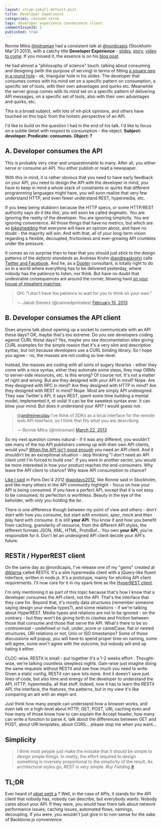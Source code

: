 ```yaml
---
layout: strap-jekyll-default-post
title: Developer experience
categories: consume serve
tags: developer experience convenience client
commentIssueId: 2
published: true
---
```


Ronnie Mitra [@mitraman](https://twitter.com/mitraman) had a consistent talk at [@nordicapis](https://twitter.com/nordicapis) (Stockholm Mar'21 2013), with a catchy title **Developer Experience** - [slides](http://www.slideshare.net/rnewton/the-i-is-for-interaction), [story](//storify.com/andreineculau/developer-experience), [video to come](#). If you missed it, the essence is on his [blog post](http://mitraman.wordpress.com/tag/developer-experience/).

He had almost a "philosophy of science" touch, talking about consuming and designing (with the purpose of serving) in terms of fitting [a square peg in a round hole](http://en.wikipedia.org/wiki/Square_peg_in_a_round_hole) - ok, triangular hole in his slides. The developer that consumes comes with his mind set on a specific pattern on consumption, a specific set of tools, with their own advantages and quirks etc. Meanwhile the server group comes with its mind set on a specific pattern of delivering API messages, on a specific set of tools, also with their own advantages and quirks, etc.

This is a broad subject, with lots of nit-pick opinions, and others have touched on this topic from the holistic perspective of an API.

I'd like to build on the question I had in the end of his talk. I'd like to focus on a subtle detail with respect to consumption - the object. **Subject: developer. Predicate: consumes. Object: ?**

## A. Developer consumes the API

This is probably very clear and unquestionable to many. After all, you either serve or consume an API. You either publish or read a newspaper.

With this in mind, it is rather obvious that you need to have early feedback on your API, you need to design the API with the developer in mind, you have to keep in mind a whole stack of constraints or quirks that different programming languages might have, you will soon realize that very few understand HTTP, and even fewer understand REST, hypermedia, etc.

If you keep being stubborn because the HTTP specs, or some HTTP/REST authority says *do it like this*, you will soon be called dogmatic. You are ignoring the reality of the developer. You are ignoring simplicity. You are ignoring convenience. All those things that have no metrics, but which are so [bikeshedding](http://en.wikipedia.org/wiki/Parkinson's_law_of_triviality) that everyone will have an opinion about, and have no doubt - the majority will win. And with that, all of your long-term vision regarding a flexible, decoupled, frictionless and ever-growing API crumbles under the pressure.

It comes as no surprise then to hear that you should just stick to the design patterns of the *defacto standards* as Andreas Krohn [@andreaskrohn](https://twitter.com/andreaskrohn) calls [Twitter and Facebook](https://twitter.com/ABeanSits/status/314650447187156992/photo/1). And he, as a [Dopter](https://twitter.com/dopterse) consultant, is totally right to do so in a world where everything has to be delivered yesterday, where nobody has the patience to listen, nor think. But have no doubt that undesirable consequences are around the corner, blowing hard [on your house of impatient matches](http://www.youtube.com/watch?v=Nh11A41klL4).

<blockquote class="twitter-tweet"><p>OH: "I don't have the patience to wait for you to think on your own."</p>&mdash; Jakob Sievers (@cannedprimates) <a href="https://twitter.com/cannedprimates/status/302315164978520065">February 15, 2013</a></blockquote>
<script async src="//platform.twitter.com/widgets.js" charset="utf-8"></script>

## B. Developer consumes the API **client**

Does anyone talk about opening up a socket to communicate with an API these days? OK, maybe that's too extreme. Do you see developers coding against CURL these days? Yes, maybe you see documentation sites giving CURL examples for the simple reason that it's a very slim and descriptive syntax, but not because developers use a CURL binding library. So I hope you agree - no, the masses are not coding so low-level.

Instead, the masses are coding with all sorts of sugary libraries - either they come with a nice syntax, either they automate some steps, they map ORMs to server-side resources, etc. Is this wrong? Of course not. It's not a matter of right and wrong. But are they designed with your API in mind? Nope. Are they designed with RPC in mind? Are they designed with HTTP in mind? Are they designed with REST in mind? Nope. Most are simply API undesigned. They saw Twitter's API, it says REST, spent some time building a mental model, implemented it, et voilá! It can be the sweetest syntax ever. It can blow your mind. But does it understand your API? I would guess not.

<blockquote class="twitter-tweet"><p>@<a href="https://twitter.com/andreineculau">andreineculau</a> I've think of SDKs as a local interface for the remote web API interface, so I think that fits what you are describing.</p>&mdash; Ronnie Mitra (@mitraman) <a href="https://twitter.com/mitraman/status/315041516647223296">March 22, 2013</a></blockquote>
<script async src="//platform.twitter.com/widgets.js" charset="utf-8"></script>

So my next question comes natural - if it was any different, you wouldn't see many of the top API publishers coming up with their own API clients, would you? [When the API isn't good enough](https://www.braintreepayments.com/braintrust/when-rest-isnt-good-enough) you need an API client. And it shouldn't be an exceptional situation - stop thinking "I don't need an API client until I'm forced to build one". If you were in another sector, you would be more interested in how your product reaches the end-consumers. Why leave the API client to chance? Why leave API consumption to chance?

[Like I said](http://www.youtube.com/watch?v=Nh6VeuvVRdQ) in Paris Dec'4 2012 [@apidays2012](https://twitter.com/apidays2012), like Ronnie said in Stockholm, and like many others in the API community highlight - focus on how your API is being consumed. If you have a perfect API, except that it is not easy to be consumed, its perfection is worthless. Beauty in the eye of the beholder, with only you holding the *be*.

There is one difference though between my point of view and others - don't start with how you *consume*, but start with *envision*, *spec*, *mock* and then play hard with *consume*. It is still **your API**. *You* know if and how you benefit from caching, granularity of resource, from the different API styles, the different formats JSON, XML, HTML, ProtoBuf... You own **your API**, you're responsible for it. Don't let an undesigned API client decide your API's future.

## RESTit / HyperREST client

On the same day as @nordicapis, I've release one of my "gems" created at [@klarna](https://twitter.com/klarna) called RESTit. It's a slim hypermedia client with a jQuery-like fluent interface, written in node.js. It's a prototype, mainly for eliciting API client requirements. I'll now care for it in my spare time as the [HyperREST client](https://github.com/andreineculau/hyperrest-client).

I'm only mentioning it as part of this topic because that's how I know that a developer consumes the API client, not the API. That's the interface that they care for. Beyond that, it's mostly data structures (remember someone saying design your media-types?), and some relations - if we're talking about HyperREST. Media-types and relations are not to be ignored - on the contrary - but they won't be giving birth to clashes and friction between those that consume and those that serve the API. What's there to be so controversial - undefined or null, under_score or camelCase, flat or nested structures, URI relations or not, Unix or ISO timestamps? Some of those discussions will popup, you will have to spend proper time on naming, some will agree, some won't agree with the outcome, but nobody will end up hating it either.

CLOC-wise, RESTit is small - put together it's a 1-2 weeks effort . Thought-wise, we're talking countless sleepless nights. Gain-wise just imagine doing the same requests without RESTit and see how much you need to write. Given a static config, RESTit can save lots more. And it doesn't save just lines of code, but also time and energy of the developer to understand the API, HTTP, hypermedia, all that stuff. Indeed, now it has to learn the *RESTit API*, the interface, the features, the patterns, but in my view it's like comparing an ant with an eleph-ant.

Just think how many people can understand how a browser works, and even talk on a high-level about HTTP, GET, POST, URI, caching even and how many of those know how to can explain the Accept header, how many can write a function to parse it, talk about the differences between GET and POST, about URI templates, about CORS... please stop me when you want...

## Simplicity

> I think most people just make the mistake that it should be simple to design simple things. In reality, the effort required to design something is inversely proportional to the simplicity of the result. As architectural styles go, REST is very simple. *Roy Fielding [#](http://roy.gbiv.com/untangled/2008/rest-apis-must-be-hypertext-driven)*

## TL;DR

Ever heard of [objet petit a](http://en.wikipedia.org/wiki/Objet_petit_a) ? Well, in the case of APIs, it stands for the API client that nobody has, nobody can describe, but everybody wants. Nobody cares about your API. If they were, you would hear them talk about network performance issues, caching issues, automated flows, namings, decoupling. If you were, you wouldn't just give in to non-sense for the sake of Backbone.js convenience.
